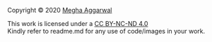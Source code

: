 Copyright &#169; 2020 <a href="https://www.meghaggarwal.com">Megha Aggarwal</a><br>

This work is licensed under a <a rel="license" href="https://creativecommons.org/licenses/by-nc-nd/4.0/">CC BY-NC-ND 4.0</a><br>
Kindly refer to readme.md for any use of code/images in your work.

